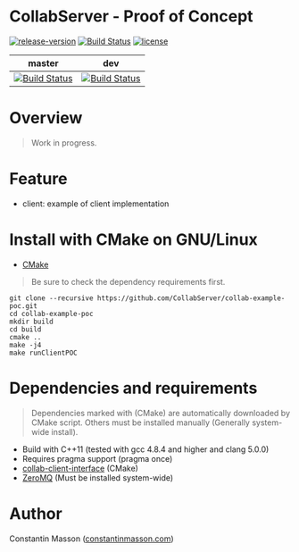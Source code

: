 # CollabServer - Proof of Concept
[![release-version](https://img.shields.io/badge/release-no--release-red.svg)]()
[![Build Status](https://travis-ci.org/CollabServer/collab-example-poc.svg?branch=master)](https://travis-ci.org/CollabServer/collab-example-poc)
[![license](https://img.shields.io/badge/license-LGPLv3.0-blue.svg)](https://github.com/CollabServer/collab-example-poc/blob/dev/LICENSE.txt)

| master | dev |
| :-----: | :----: |
| [![Build Status](https://travis-ci.org/CollabServer/collab-example-poc.svg?branch=master)](https://travis-ci.org/CollabServer/collab-example-poc) | [![Build Status](https://travis-ci.org/CollabServer/collab-example-poc.svg?branch=dev)](https://travis-ci.org/CollabServer/collab-example-poc) |


# Overview
> Work in progress.


# Feature
- client: example of client implementation


# Install with CMake on GNU/Linux
- [CMake](https://cmake.org/)
> Be sure to check the dependency requirements first.

```
git clone --recursive https://github.com/CollabServer/collab-example-poc.git
cd collab-example-poc
mkdir build
cd build
cmake ..
make -j4
make runClientPOC
```


# Dependencies and requirements
> Dependencies marked with (CMake) are automatically downloaded by CMake script.
> Others must be installed manually (Generally system-wide install).

- Build with C++11 (tested with gcc 4.8.4 and higher and clang 5.0.0)
- Requires pragma support (pragma once)
- [collab-client-interface](https://github.com/CollabServer/collab-client-interface.git) (CMake)
- [ZeroMQ](http://zeromq.org/) (Must be installed system-wide)


# Author
Constantin Masson ([constantinmasson.com](http://constantinmasson.com/))
